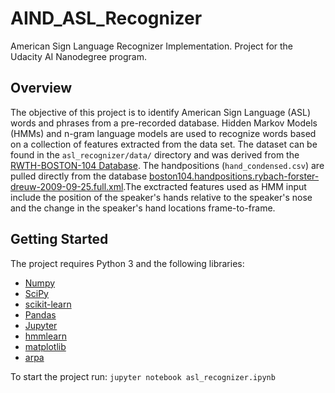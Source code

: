 # AIND_ASL_Recognizer
American Sign Language Recognizer Implementation. Project for the Udacity AI Nanodegree program.

## Overview
The objective of this project is to identify American Sign Language (ASL) words and phrases from a pre-recorded database. Hidden Markov Models (HMMs) and n-gram language models are used to recognize words based on a collection of features extracted from the data set. The dataset can be found in the `asl_recognizer/data/` directory and was derived from 
the [RWTH-BOSTON-104 Database](http://www-i6.informatik.rwth-aachen.de/~dreuw/database-rwth-boston-104.php). 
The handpositions (`hand_condensed.csv`) are pulled directly from the database [boston104.handpositions.rybach-forster-dreuw-2009-09-25.full.xml](boston104.handpositions.rybach-forster-dreuw-2009-09-25.full.xml).The exctracted features used as HMM input include the position of the speaker's hands relative to the speaker's nose and the change in the speaker's hand locations frame-to-frame.

## Getting Started
The project requires Python 3 and the following libraries: 
* [Numpy](http://www.numpy.org/)
* [SciPy](https://www.scipy.org/)
* [scikit-learn](http://scikit-learn.org/0.17/install.html)
* [Pandas](http://pandas.pydata.org/)
* [Jupyter](http://ipython.org/notebook.html)
* [hmmlearn](http://hmmlearn.readthedocs.io/en/latest/)
* [matplotlib](http://matplotlib.org/)
* [arpa](https://pypi.python.org/pypi/arpa/0.1.0b1)

To start the project run:
`jupyter notebook asl_recognizer.ipynb`
